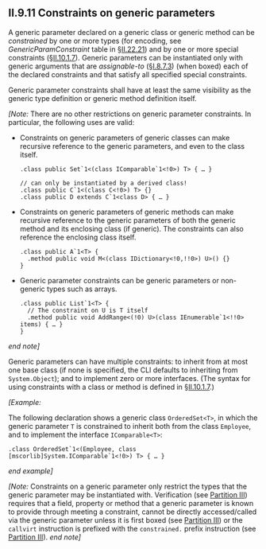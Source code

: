 ## II.9.11 Constraints on generic parameters

A generic parameter declared on a generic class or generic method can be *constrained* by one or more types (for encoding, see _GenericParamConstraint_ table in §[II.22.21](ii.22.21-genericparamconstraint-0x2c.md)) and by one or more special constraints (§[II.10.1.7](ii.10.1.7-generic-parameters-genpars.md)). Generic parameters can be instantiated only with generic arguments that are *assignable-to* (§[I.8.7.3](i.8.7.3-general-assignment-compatibility.md)) (when boxed) each of the declared constraints and that satisfy all specified special constraints.

Generic parameter constraints shall have at least the same visibility as the generic type definition or generic method definition itself.

_[Note:_ There are no other restrictions on generic parameter constraints. In particular, the following uses are valid:

 * Constraints on generic parameters of generic classes can make recursive reference to the generic parameters, and even to the class itself.

   ```ilasm
   .class public Set`1<(class IComparable`1<!0>) T> { … }

   // can only be instantiated by a derived class!
   .class public C`1<(class C<!0>) T> {} 
   .class public D extends C`1<class D> { … } 
   ```

 * Constraints on generic parameters of generic methods can make recursive reference to the generic parameters of both the generic method and its enclosing class (if generic). The constraints can also reference the enclosing class itself.

   ```ilasm
   .class public A`1<T> {
     .method public void M<(class IDictionary<!0,!!0>) U>() {}
   }
   ```

 * Generic parameter constraints can be generic parameters or non-generic types such as arrays.

   ```ilasm
   .class public List`1<T> {
     // The constraint on U is T itself
     .method public void AddRange<(!0) U>(class IEnumerable`1<!!0> items) { … }
   }
   ```

_end note]_

Generic parameters can have multiple constraints: to inherit from at most one base class (if none is specified, the CLI defaults to inheriting from `System.Object`); and to implement zero or more interfaces. (The syntax for using constraints with a class or method is defined in §[II.10.1.7](ii.10.1.7-generic-parameters-genpars.md).)

_[Example:_

The following declaration shows a generic class `OrderedSet<T>`, in which the generic parameter `T` is constrained to inherit both from the class `Employee`, and to implement the interface `IComparable<T>`:

 ```ilasm
 .class OrderedSet`1<(Employee, class [mscorlib]System.IComparable`1<!0>) T> { … }
 ```
 
_end example]_

_[Note:_ Constraints on a generic parameter only restrict the types that the generic parameter may be instantiated with. Verification (see [Partition III](#todo-missing-hyperlink)) requires that a field, property or method that a generic parameter is known to provide through meeting a constraint, cannot be directly accessed/called via the generic parameter unless it is first boxed (see [Partition III](#todo-missing-hyperlink)) or the `callvirt` instruction is prefixed with the `constrained.` prefix instruction (see [Partition III](#todo-missing-hyperlink)). _end note]_
